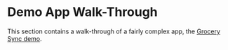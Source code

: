 # Demo App Walk-Through
This section contains a walk-through of a fairly complex app, the [Grocery Sync demo](https://github.com/couchbaselabs/iOS-Couchbase-Demo).